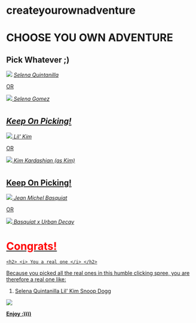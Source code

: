 # createyourownadventure
<!DOCTYPE html>
<html>
<head>
	<title>CHOOSE YOUR OWN ADVENTURE!</title>
	<h1> CHOOSE YOU OWN ADVENTURE </h1>
	<h2> Pick Whatever ;) </h2>
</head>
<body>

<p> 
<img src="https://scontent.cdninstagram.com/hphotos-xaf1/t51.2885-15/10950561_803038189788537_1675042613_n.jpg">
<a href="index2.html">
<em> Selena Quintanilla </em>
</p>

OR

<p> 
<img src="https://images-na.ssl-images-amazon.com/images/M/MV5BMjAwNTE2MDMyMl5BMl5BanBnXkFtZTgwMjAyODM3MTI@._V1_UY317_CR12,0,214,317_AL_.jpg">
<a href="index3.html">
<em> Selena Gomez </em>
 </p>

</body>
</html<!DOCTYPE html>
<html>
<head>
	<h1> </h1>
	<h2> <i> Keep On Picking! </i> </h2>
</head>
<body>

<p> 
<img src="http://img.usmagazine.com/480-width/lil-kim-d9d444c1-6299-4130-8893-695d7270f030.jpg">
<a href="index4.html">
<em>  Lil' Kim </em> 
</p>

OR

<p> 
<img src="http://www.wetpaint.com/wp-content/uploads/2017/08/kim-k-640x480-1503591289.jpg">
<a href="">
<em> Kim Kardashian (as Kim) </em>
 </p>

</body>
</html
<!DOCTYPE html>
<html>
<head>
	<h1> </h1>
	<h2> Keep On Picking! </h2>
</head>
<body>

<p> 
<img src="http://basquiat.com/images/homepage-image.jpg">
<a href="">
<em> Jean Michel Basquiat </em>
</p>

OR

<p> 
<img src="http://www.temptalia.com/wp-content/uploads/2017/03/summer-2017_urban-decay-basquiat_011_promo.jpg">
<a href="">
<em> Basquiat x Urban Decay </em>
 </p>

</body>
</html
<!DOCTYPE html>
<html>
<head>
	<div style="color: red;">
	<h1> Congrats! </h1> </div>

	<h2> <i> You a real one </i> </h2>
</head>
<body>

<p> 
Because you picked all the real ones in this humble clicking spree, you are therefore a real one like:

<ol>
<li>
Selena Quintanilla
Lil' Kim
Snoop Dogg </li>
</ol>



<img src= "https://media.tenor.com/images/b58df98317b50dfcf5acb75005ce68ea/tenor.gif"> 

<b> Enjoy :)))) </b>

 </p>

</body>
</html
